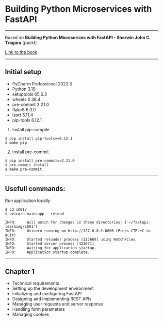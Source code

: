 # Building Python Microservices with FastAPI
***
Based on **Building Python Microserices with FastAPI - Sherwin John C. Tragura** [packt]

[Link to the book](https://www.packtpub.com/product/building-python-microservices-with-fastapi/9781803245966)

***
## Initial setup
- PyCharm Professional 2022.3
- Python 3.10
- setuptools 65.6.3
- wheels 0.38.4
- pre-commit 2.21.0
- flake8 6.0.0
- isort 5.11.4
- pip-tools 6.12.1

1. Install pip-compile
```shell
$ pip install pip-tools==6.12.1
$ make pip
```
2. Install pre-commit
```shell
$ pip install pre-commit==2.21.0
$ pre-commit install
$ make pre-commit
```
***
## Usefull commands:
Run application locally
```shell
$ cd ch01/
$ uvicorn main:app --reload

INFO:     Will watch for changes in these directories: ['~/fastapi-learning/ch01']
INFO:     Uvicorn running on http://127.0.0.1:8000 (Press CTRL+C to quit)
INFO:     Started reloader process [123669] using WatchFiles
INFO:     Started server process [123671]
INFO:     Waiting for application startup.
INFO:     Application startup complete.
```
***

## Chapter 1
- Technical requirements
- Setting up the development environment
- Initializing and configuring FastAPI
- Designing and implementing REST APIs
- Managing user requests and server response
- Handling form parameters
- Managing cookies
